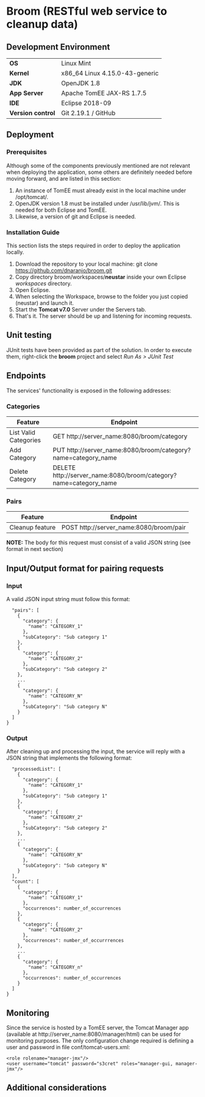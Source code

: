 # Broom (RESTful web service to cleanup data)
## Development Environment
|                     |                                 |
|---------------------|---------------------------------|
| **OS**              | Linux Mint                      |
| **Kernel**          | x86_64 Linux 4.15.0-43-generic  |
| **JDK**             | OpenJDK 1.8                     |
| **App Server**      | Apache TomEE JAX-RS 1.7.5       |
| **IDE**             | Eclipse 2018-09                 |
| **Version control** | Git 2.19.1 / GitHub             |

## Deployment
### Prerequisites
Although some of the components previously mentioned are not relevant when deploying the application, some others are definitely needed before moving forward, and are listed in this section:
1. An instance of TomEE must already exist in the local machine under /opt/tomcat/. 
2. OpenJDK version 1.8 must be installed under /usr/lib/jvm/. This is needed for both Eclipse and TomEE.
3. Likewise, a version of git and Eclipse is needed.

### Installation Guide
This section lists the steps required in order to deploy the application locally.
1. Download the repository to your local machine: git clone https://github.com/dnaranjo/broom.git
2. Copy directory broom/workspaces/**neustar** inside your own Eclipse *workspaces* directory.
3. Open Eclipse.
4. When selecting the Workspace, browse to the folder you just copied (neustar) and launch it.
5. Start the **Tomcat v7.0** Server under the Servers tab.
6. That's it. The server should be up and listening for incoming requests.

## Unit testing
JUnit tests have been provided as part of the solution. In order to execute them, right-click the **broom** project and select *Run As > JUnit Test*

## Endpoints
The services' functionality is exposed in the following addresses:
### Categories
| Feature               | Endpoint                                                    |
|-----------------------|-------------------------------------------------------------|
| List Valid Categories | GET http://server_name:8080/broom/category                       |
| Add Category          | PUT http://server_name:8080/broom/category?name=category_name     |
| Delete Category       | DELETE http://server_name:8080/broom/category?name=category_name  |
  
### Pairs
| Feature         | Endpoint                                                   |
|---------------- |------------------------------------------------------------|
| Cleanup feature | POST http://server_name:8080/broom/pair                         |

**NOTE:** The body for this request must consist of a valid JSON string (see format in next section)

## Input/Output format for pairing requests
### Input
A valid JSON input string must follow this format:
```{
  "pairs": [
    {
      "category": {
        "name": "CATEGORY_1"
      },
      "subCategory": "Sub category 1"
    },
    {
      "category": {
        "name": "CATEGORY_2"
      },
      "subCategory": "Sub category 2"
    },
    ...
    {
      "category": {
        "name": "CATEGORY_N"
      },
      "subCategory": "Sub category N"
    }
  ]
}
```

### Output
After cleaning up and processing the input, the service will reply with a JSON string that implements the following format:
```{
  "processedList": [
    {
      "category": {
        "name": "CATEGORY_1"
      },
      "subCategory": "Sub category 1"
    },
    {
      "category": {
        "name": "CATEGORY_2"
      },
      "subCategory": "Sub category 2"
    },
    ...
    {
      "category": {
        "name": "CATEGORY_N"
      },
      "subCategory": "Sub category N"
    }
  ],
  "count": [
    {
      "category": {
        "name": "CATEGORY_1"
      },
      "occurrences": number_of_occurrences
    },
    {
      "category": {
        "name": "CATEGORY_2"
      },
      "occurrences": number_of_occurrrences
    },
    ...
    {
      "category": {
        "name": "CATEGORY_n"
      },
      "occurrences": number_of_occurrences
    }
  ]
}
```

## Monitoring
Since the service is hosted by a TomEE server, the Tomcat Manager app (available at http://server_name:8080/manager/html) can be used for monitoring purposes. The only configuration change required is defining a user and password in file conf/tomcat-users.xml:
```<role rolename="manager-gui"/>
<role rolename="manager-jmx"/>
<user username="tomcat" password="s3cret" roles="manager-gui, manager-jmx"/>
```
## Additional considerations
